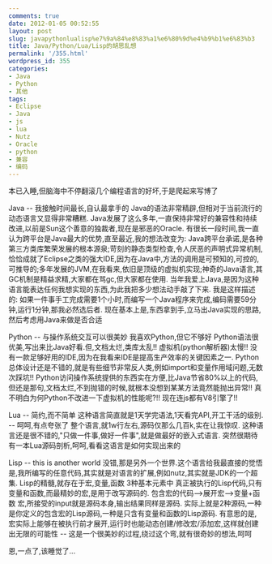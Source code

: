 ```yaml
---
comments: true
date: 2012-01-05 00:52:55
layout: post
slug: javapythonlualisp%e7%9a%84%e8%83%a1%e6%80%9d%e4%b9%b1%e6%83%b3
title: Java/Python/Lua/Lisp的胡思乱想
permalink: '/355.html'
wordpress_id: 355
categories:
- Java
- Python
- 其他
tags:
- Eclipse
- Java
- js
- lua
- Nutz
- Oracle
- python
- 兼容
- 编码
---
```


本已入睡,但脑海中不停翻滚几个编程语言的好坏,于是爬起来写博了

Java -- 我接触时间最长,自认最拿手的
  Java的语法非常精辟,但相对于当前流行的动态语言又显得非常糟糕. Java发展了这么多年,一直保持非常好的兼容性和持续改进,以前是Sun这个善意的独裁者,现在是邪恶的Oracle.
  有很长一段时间,我一直认为跨平台是Java最大的优势,直至最近,我的想法改变为: Java跨平台承诺,是各种第三方类库繁荣发展的根本源泉;苛刻的静态类型检查,令人厌恶的声明式异常机制,恰恰成就了Eclipse之类的强大IDE,因为在Java中,方法的调用是可预知的,可控的,可推导的;多年发展的JVM,在我看来,依旧是顶级的虚拟机实现;神奇的Java语言,其GC机制是精益求精,大家都在骂gc,但大家都在使用.
  当年我爱上Java,是因为这种语言能表达任何我想实现的东西,为此我把多少想法动手敲了下来. 我是这样描述的: 如果一件事手工完成需要1个小时,而编写一个Java程序来完成,编码需要59分钟,运行1分钟,那我必然选后者.
  现在基本上是,东西拿到手,立马出Java实现的思路,然后考虑用Java来做是否合适

Python -- 与操作系统交互可以很美妙
  我喜欢Python,但它不够好
  Python语法很优美,写出来比Java好看.但,文档太烂,类库太乱!! 虚拟机(python解析器)太慢!! 没有一款足够好用的IDE,因为在我看来IDE是提高生产效率的关键因素之一. Python总体设计还是不错的,就是有些细节非常反人类,例如import和变量作用域问题,无数次踩坑!!
  Python访问操作系统提供的东西实在方便,比Java节省80%以上的代码,但还是那句,文档太烂,不到抛错的时候,就根本没想到某某方法竟然能抛出异常!! 
  真不明白为何Python不改进一下虚拟机的性能呢?!! 现在连js都有V8引擎了!!

Lua -- 简约,而不简单
  这种语言简直就是1天学完语法,1天看完API,开工干活的级别. -- 呵呵,有点夸张了
  整个语言,就1w行左右,源码仅那么几百k,实在让我惊叹. 这种语言还是很不错的,"只做一件事,做好一件事",就是做最好的嵌入式语言.
  突然很期待有一本Lua源码剖析,呵呵,看看这语言是如何实现出来的

Lisp -- this is another world
  没错,那是另外一个世界.这个语言给我最直接的觉悟是,我所编写的任意代码,其实就是对语言的扩展,例如nutz,其实就是JDK的一个超集.
  Lisp的精髓,就存在于宏,变量,函数 3种基本元素中
  真正被执行的Lisp代码,只有变量和函数,而最精妙的宏,是用于改写源码的.
    包含宏的代码-->展开宏-->变量+函数
  宏,所接受的input就是源码本身,输出结果同样是源码. 实际上就是2种源码,一种是你定义的包含宏的Lisp源码,一种是只含有变量和函数的Lisp源码.
  有意思的是,宏实际上能够在被执行前才展开,运行时也能动态创建/修改宏/添加宏,这样就创建出无限的可能性 -- 这是一个很美妙的过程,绕过这个弯,就有很奇妙的想法,呵呵

恩,一点了,该睡觉了...
